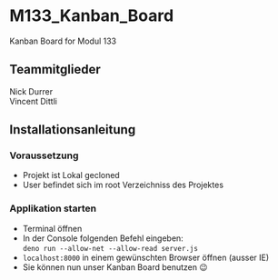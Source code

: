 # M133_Kanban_Board
Kanban Board for Modul 133

## Teammitglieder

Nick Durrer  
Vincent Dittli 

## Installationsanleitung

### Voraussetzung

* Projekt ist Lokal gecloned
* User befindet sich im root Verzeichniss des Projektes

### Applikation starten

* Terminal öffnen
* In der Console folgenden Befehl eingeben:  
``` deno run --allow-net --allow-read server.js ```
* ``` localhost:8000 ``` in einem gewünschten Browser öffnen (ausser IE)
* Sie können nun unser Kanban Board benutzen 😉
